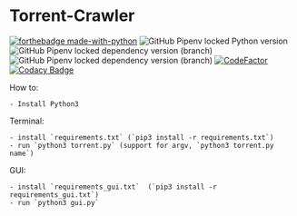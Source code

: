 # Torrent-Crawler

[![forthebadge made-with-python](http://ForTheBadge.com/images/badges/made-with-python.svg)](https://www.python.org/)
![GitHub Pipenv locked Python version](https://img.shields.io/github/pipenv/locked/python-version/Catta1997/Torrent-Crawler)
![GitHub Pipenv locked dependency version (branch)](https://img.shields.io/github/pipenv/locked/dependency-version/Catta1997/Torrent-Crawler/requests?color=yellow)
![GitHub Pipenv locked dependency version (branch)](https://img.shields.io/github/pipenv/locked/dependency-version/Catta1997/Torrent-Crawler/beautifulsoup4?color=yellow)
[![CodeFactor](https://www.codefactor.io/repository/github/catta1997/torrent-crawler/badge)](https://www.codefactor.io/repository/github/catta1997/torrent-crawler)
[![Codacy Badge](https://app.codacy.com/project/badge/Grade/c5e29e5593e143e097b0050bf78dfd8a)](https://www.codacy.com/gh/Catta1997/Torrent-Crawler/dashboard?utm_source=github.com&amp;utm_medium=referral&amp;utm_content=Catta1997/Torrent-Crawler&amp;utm_campaign=Badge_Grade)


How to:

    - Install Python3

Terminal:

    - install `requirements.txt` (`pip3 install -r requirements.txt`)
    - run `python3 torrent.py` (support for argv, `python3 torrent.py name`)

GUI:

    - install `requirements_gui.txt`  (`pip3 install -r requirements_gui.txt`)
    - run `python3 gui.py`
